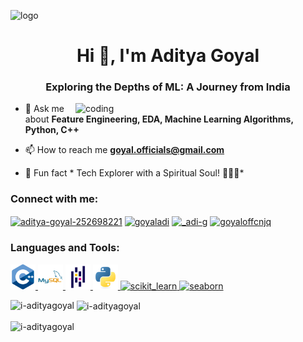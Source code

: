 ![logo](https://drive.google.com/file/d/1hrGErPAObjf1rsJlA9Pj533HS96QGLWZ/view?usp=sharing)
<h1 align="center">Hi 👋, I'm Aditya Goyal</h1>
<h3 align="center">Exploring the Depths of ML: A Journey from India</h3>

<img align="right" alt="coding" width="400" src="https://drive.google.com/file/d/1BmTZ3m_kPtoKQ9A2roY2kEx6AlvHo9qQ/view?usp=sharing">


- 💬 Ask me about **Feature Engineering, EDA, Machine Learning Algorithms, Python, C++**

- 📫 How to reach me **goyal.officials@gmail.com**

- 🌟 Fun fact * Tech Explorer with a Spiritual Soul! 🚀🧘‍♂️*

<h3 align="left">Connect with me:</h3>
<p align="left">
<a href="https://linkedin.com/in/aditya-goyal-252698221" target="blank"><img align="center" src="https://raw.githubusercontent.com/rahuldkjain/github-profile-readme-generator/master/src/images/icons/Social/linked-in-alt.svg" alt="aditya-goyal-252698221" height="30" width="40" /></a>
<a href="https://kaggle.com/goyaladi" target="blank"><img align="center" src="https://raw.githubusercontent.com/rahuldkjain/github-profile-readme-generator/master/src/images/icons/Social/kaggle.svg" alt="goyaladi" height="30" width="40" /></a>
<a href="https://www.leetcode.com/_adi-g" target="blank"><img align="center" src="https://raw.githubusercontent.com/rahuldkjain/github-profile-readme-generator/master/src/images/icons/Social/leet-code.svg" alt="_adi-g" height="30" width="40" /></a>
<a href="https://auth.geeksforgeeks.org/user/goyaloffcnjq" target="blank"><img align="center" src="https://raw.githubusercontent.com/rahuldkjain/github-profile-readme-generator/master/src/images/icons/Social/geeks-for-geeks.svg" alt="goyaloffcnjq" height="30" width="40" /></a>
</p>

<h3 align="left">Languages and Tools:</h3>
<p align="left"> <a href="https://www.w3schools.com/cpp/" target="_blank" rel="noreferrer"> <img src="https://raw.githubusercontent.com/devicons/devicon/master/icons/cplusplus/cplusplus-original.svg" alt="cplusplus" width="40" height="40"/> </a> <a href="https://www.mysql.com/" target="_blank" rel="noreferrer"> <img src="https://raw.githubusercontent.com/devicons/devicon/master/icons/mysql/mysql-original-wordmark.svg" alt="mysql" width="40" height="40"/> </a> <a href="https://pandas.pydata.org/" target="_blank" rel="noreferrer"> <img src="https://raw.githubusercontent.com/devicons/devicon/2ae2a900d2f041da66e950e4d48052658d850630/icons/pandas/pandas-original.svg" alt="pandas" width="40" height="40"/> </a> <a href="https://www.python.org" target="_blank" rel="noreferrer"> <img src="https://raw.githubusercontent.com/devicons/devicon/master/icons/python/python-original.svg" alt="python" width="40" height="40"/> </a> <a href="https://scikit-learn.org/" target="_blank" rel="noreferrer"> <img src="https://upload.wikimedia.org/wikipedia/commons/0/05/Scikit_learn_logo_small.svg" alt="scikit_learn" width="40" height="40"/> </a> <a href="https://seaborn.pydata.org/" target="_blank" rel="noreferrer"> <img src="https://seaborn.pydata.org/_images/logo-mark-lightbg.svg" alt="seaborn" width="40" height="40"/> </a> </p>

<p><img align="left" src="https://github-readme-stats.vercel.app/api/top-langs?username=i-adityagoyal&show_icons=true&locale=en&layout=compact" alt="i-adityagoyal" /></p>

<p>&nbsp;<img align="center" src="https://github-readme-stats.vercel.app/api?username=i-adityagoyal&show_icons=true&locale=en" alt="i-adityagoyal" /></p>

<p><img align="center" src="https://github-readme-streak-stats.herokuapp.com/?user=i-adityagoyal&" alt="i-adityagoyal" /></p>
